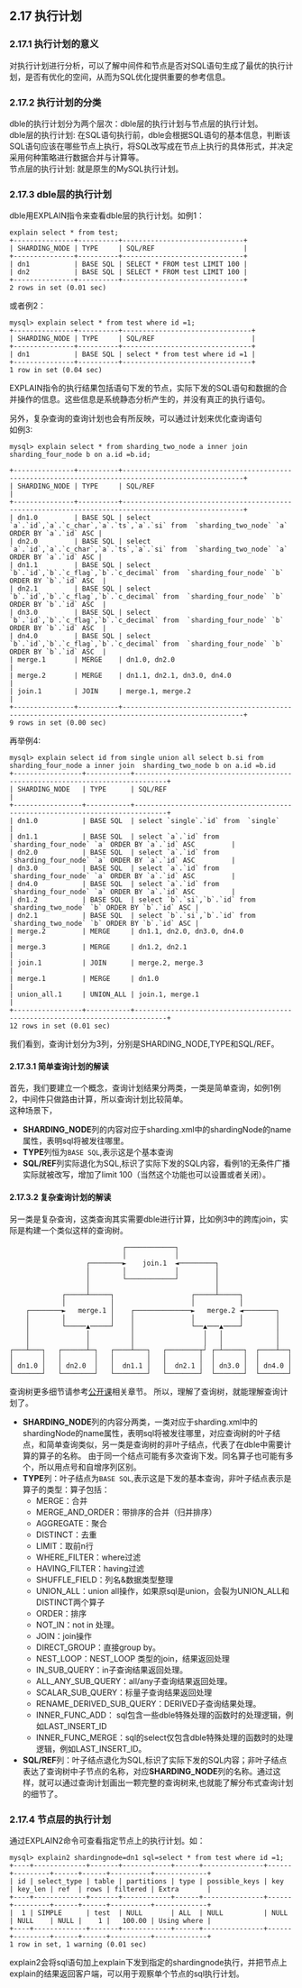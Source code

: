 ## 2.17 执行计划

### 2.17.1 执行计划的意义
对执行计划进行分析，可以了解中间件和节点是否对SQL语句生成了最优的执行计划，是否有优化的空间，从而为SQL优化提供重要的参考信息。  

### 2.17.2 执行计划的分类
dble的执行计划分为两个层次：dble层的执行计划与节点层的执行计划。   
dble层的执行计划: 在SQL语句执行前，dble会根据SQL语句的基本信息，判断该SQL语句应该在哪些节点上执行，将SQL改写成在节点上执行的具体形式，并决定采用何种策略进行数据合并与计算等。  
节点层的执行计划: 就是原生的MySQL执行计划。 
 
### 2.17.3  dble层的执行计划  
dble用EXPLAIN指令来查看dble层的执行计划。如例1：  
```  
explain select * from test;
+---------------+----------+------------------------------+
| SHARDING_NODE | TYPE     | SQL/REF                      |
+---------------+----------+------------------------------+
| dn1           | BASE SQL | SELECT * FROM test LIMIT 100 |
| dn2           | BASE SQL | SELECT * FROM test LIMIT 100 |
+---------------+----------+------------------------------+
2 rows in set (0.01 sec)

```  

或者例2：  
```  
mysql> explain select * from test where id =1;
+---------------+----------+--------------------------------+
| SHARDING_NODE | TYPE     | SQL/REF                        |
+---------------+----------+--------------------------------+
| dn1           | BASE SQL | select * from test where id =1 |
+---------------+----------+--------------------------------+
1 row in set (0.04 sec)

```  



EXPLAIN指令的执行结果包括语句下发的节点，实际下发的SQL语句和数据的合并操作的信息。这些信息是系统静态分析产生的，并没有真正的执行语句。  

另外，复杂查询的查询计划也会有所反映，可以通过计划来优化查询语句   
如例3:  
```
mysql> explain select * from sharding_two_node a inner join sharding_four_node b on a.id =b.id;

+---------------+----------+----------------------------------------------------------------------------------------------------+
| SHARDING_NODE | TYPE     | SQL/REF                                                                                            |
+---------------+----------+----------------------------------------------------------------------------------------------------+
| dn1.0         | BASE SQL | select `a`.`id`,`a`.`c_char`,`a`.`ts`,`a`.`si` from  `sharding_two_node` `a` ORDER BY `a`.`id` ASC |
| dn2.0         | BASE SQL | select `a`.`id`,`a`.`c_char`,`a`.`ts`,`a`.`si` from  `sharding_two_node` `a` ORDER BY `a`.`id` ASC |
| dn1.1         | BASE SQL | select `b`.`id`,`b`.`c_flag`,`b`.`c_decimal` from  `sharding_four_node` `b` ORDER BY `b`.`id` ASC  |
| dn2.1         | BASE SQL | select `b`.`id`,`b`.`c_flag`,`b`.`c_decimal` from  `sharding_four_node` `b` ORDER BY `b`.`id` ASC  |
| dn3.0         | BASE SQL | select `b`.`id`,`b`.`c_flag`,`b`.`c_decimal` from  `sharding_four_node` `b` ORDER BY `b`.`id` ASC  |
| dn4.0         | BASE SQL | select `b`.`id`,`b`.`c_flag`,`b`.`c_decimal` from  `sharding_four_node` `b` ORDER BY `b`.`id` ASC  |
| merge.1       | MERGE    | dn1.0, dn2.0                                                                                       |
| merge.2       | MERGE    | dn1.1, dn2.1, dn3.0, dn4.0                                                                         |
| join.1        | JOIN     | merge.1, merge.2                                                                                   |
+---------------+----------+----------------------------------------------------------------------------------------------------+
9 rows in set (0.00 sec)
```
再举例4:
```
mysql> explain select id from single union all select b.si from sharding_four_node a inner join  sharding_two_node b on a.id =b.id
+-----------------+-----------+------------------------------------------------------------------------------+
| SHARDING_NODE   | TYPE      | SQL/REF                                                                      |
+-----------------+-----------+------------------------------------------------------------------------------+
| dn1.0           | BASE SQL  | select `single`.`id` from  `single`                                          |
| dn1.1           | BASE SQL  | select `a`.`id` from  `sharding_four_node` `a` ORDER BY `a`.`id` ASC         |
| dn2.0           | BASE SQL  | select `a`.`id` from  `sharding_four_node` `a` ORDER BY `a`.`id` ASC         |
| dn3.0           | BASE SQL  | select `a`.`id` from  `sharding_four_node` `a` ORDER BY `a`.`id` ASC         |
| dn4.0           | BASE SQL  | select `a`.`id` from  `sharding_four_node` `a` ORDER BY `a`.`id` ASC         |
| dn1.2           | BASE SQL  | select `b`.`si`,`b`.`id` from  `sharding_two_node` `b` ORDER BY `b`.`id` ASC |
| dn2.1           | BASE SQL  | select `b`.`si`,`b`.`id` from  `sharding_two_node` `b` ORDER BY `b`.`id` ASC |
| merge.2         | MERGE     | dn1.1, dn2.0, dn3.0, dn4.0                                                   |
| merge.3         | MERGE     | dn1.2, dn2.1                                                                 |
| join.1          | JOIN      | merge.2, merge.3                                                             |
| merge.1         | MERGE     | dn1.0                                                                        |
| union_all.1     | UNION_ALL | join.1, merge.1                                                              |
+-----------------+-----------+------------------------------------------------------------------------------+
12 rows in set (0.01 sec)
```


我们看到，查询计划分为3列，分别是SHARDING_NODE,TYPE和SQL/REF。  
#### 2.17.3.1 简单查询计划的解读  
首先，我们要建立一个概念，查询计划结果分两类，一类是简单查询，如例1例2，中间件只做路由计算，所以查询计划比较简单。  
这种场景下，  
- **SHARDING_NODE**列的内容对应于sharding.xml中的shardingNode的name属性，表明sql将被发往哪里。  
- **TYPE**列恒为`BASE SQL`,表示这是个基本查询
- **SQL/REF**列实际退化为SQL,标识了实际下发的SQL内容，看例1的无条件广播实际就被改写，增加了limit 100（当然这个功能也可以设置或者关闭）。  

#### 2.17.3.2 复杂查询计划的解读  
另一类是复杂查询，这类查询其实需要dble进行计算，比如例3中的跨库join，实际是构建一个类似这样的查询树。
``` 
                            ┌────────────┐
                            │            │
                   ┌────────►    join.1  ◄─────────┐
                   │        │            │         │
                   │        └────────────┘         │
                   │                               │
             ┌─────┴─────┐                   ┌─────┴─────┐
             │           │                   │           │
    ┌────────►   merge.1 │    ┌──────────────►   merge.2 ◄────────┐
    │        │           │    │              │           │        │
    │        └─────▲─────┘    │              └──▲───▲────┘        │
    │              │          │                 │   │             │
    │              │          │                 │   │             │
┌───┴───┐   ┌──────┴─┐   ┌────┴───┐   ┌────────┬┘ ┌─┴─────┐  ┌────┴──┐
│       │   │        │   │        │   │        │  │       │  │       │
│ dn1.0 │   │ dn2.0  │   │  dn1.1 │   │  dn2.1 │  │ dn3.0 │  │ dn4.0 │
└───────┘   └────────┘   └────────┘   └────────┘  └───────┘  └───────┘
```

查询树更多细节请参考[公开课](https://opensource.actionsky.com/dble-lessons/)相关章节。
所以，理解了查询树，就能理解查询计划了。
- **SHARDING_NODE**列的内容分两类，一类对应于sharding.xml中的shardingNode的name属性，表明sql将被发往哪里，对应查询树的叶子结点，和简单查询类似，另一类是查询树的非叶子结点，代表了在dble中需要计算的算子的名称。 由于同一个结点可能有多次查询下发。同名算子也可能有多个，所以用点号和自增序列区别。
- **TYPE**列：叶子结点为`BASE SQL`,表示这是下发的基本查询，非叶子结点表示是算子的类型：算子包括：    
  + MERGE：合并 
  + MERGE_AND_ORDER：带排序的合并（归并排序）
  + AGGREGATE：聚合  
  + DISTINCT：去重
  + LIMIT：取前n行
  + WHERE_FILTER：where过滤  
  + HAVING_FILTER：having过滤  
  + SHUFFLE_FIELD：列名&数据类型整理  
  + UNION_ALL：union all操作，如果原sql是union，会裂为UNION_ALL和DISTINCT两个算子
  + ORDER：排序
  + NOT_IN：not in 处理。
  + JOIN：join操作  
  + DIRECT_GROUP：直接group by。 
  + NEST_LOOP：NEST_LOOP 类型的join，结果返回处理     
  + IN_SUB_QUERY：in子查询结果返回处理。  
  + ALL_ANY_SUB_QUERY：all/any子查询结果返回处理。  
  + SCALAR_SUB_QUERY：标量子查询结果返回处理   
  + RENAME_DERIVED_SUB_QUERY：DERIVED子查询结果处理。     
  + INNER_FUNC_ADD： sql包含一些dble特殊处理的函数时的处理逻辑，例如LAST_INSERT_ID
  + INNER_FUNC_MERGE：sql的select仅包含dble特殊处理的函数时的处理逻辑，例如LAST_INSERT_ID。  
- **SQL/REF**列：叶子结点退化为SQL,标识了实际下发的SQL内容；非叶子结点表达了查询树中子节点的名称，对应**SHARDING_NODE**列的名称。通过这样，就可以通过查询计划画出一颗完整的查询树来,也就能了解分布式查询计划的细节了。    


### 2.17.4  节点层的执行计划
通过EXPLAIN2命令可查看指定节点上的执行计划。如：
```
mysql> explain2 shardingnode=dn1 sql=select * from test where id =1;
+----+-------------+-------+------------+------+---------------+------+---------+------+------+----------+-------------+
| id | select_type | table | partitions | type | possible_keys | key  | key_len | ref  | rows | filtered | Extra       |
+----+-------------+-------+------------+------+---------------+------+---------+------+------+----------+-------------+
|  1 | SIMPLE      | test  | NULL       | ALL  | NULL          | NULL | NULL    | NULL |    1 |   100.00 | Using where |
+----+-------------+-------+------------+------+---------------+------+---------+------+------+----------+-------------+
1 row in set, 1 warning (0.01 sec)
```
  
explain2会将sql语句加上explain下发到指定的shardingnode执行，并把节点上explain的结果返回客户端，可以用于观察单个节点的sql执行计划。

